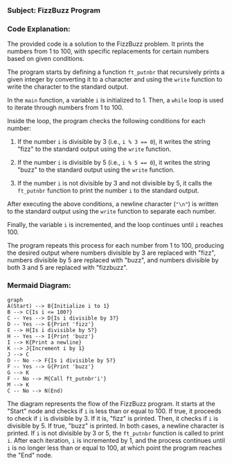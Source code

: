 ### Subject: FizzBuzz Program

### Code Explanation:

The provided code is a solution to the FizzBuzz problem. It prints the numbers from 1 to 100, with specific replacements for certain numbers based on given conditions.

The program starts by defining a function `ft_putnbr` that recursively prints a given integer by converting it to a character and using the `write` function to write the character to the standard output.

In the `main` function, a variable `i` is initialized to 1. Then, a `while` loop is used to iterate through numbers from 1 to 100.

Inside the loop, the program checks the following conditions for each number:

1. If the number `i` is divisible by 3 (i.e., `i % 3 == 0`), it writes the string "fizz" to the standard output using the `write` function.

2. If the number `i` is divisible by 5 (i.e., `i % 5 == 0`), it writes the string "buzz" to the standard output using the `write` function.

3. If the number `i` is not divisible by 3 and not divisible by 5, it calls the `ft_putnbr` function to print the number `i` to the standard output.

After executing the above conditions, a newline character (`"\n"`) is written to the standard output using the `write` function to separate each number.

Finally, the variable `i` is incremented, and the loop continues until `i` reaches 100.

The program repeats this process for each number from 1 to 100, producing the desired output where numbers divisible by 3 are replaced with "fizz", numbers divisible by 5 are replaced with "buzz", and numbers divisible by both 3 and 5 are replaced with "fizzbuzz".

### Mermaid Diagram:

```mermaid
graph
A(Start) --> B{Initialize i to 1}
B --> C{Is i <= 100?}
C -- Yes --> D{Is i divisible by 3?}
D -- Yes --> E{Print 'fizz'}
E --> H{Is i divisible by 5?}
H -- Yes --> I{Print 'buzz'}
I --> K{Print a newline}
K --> J{Increment i by 1}
J --> C
D -- No --> F{Is i divisible by 5?}
F -- Yes --> G{Print 'buzz'}
G --> K
F -- No --> M{Call ft_putnbr'i'}
M --> K
C -- No --> N(End)
```

The diagram represents the flow of the FizzBuzz program. It starts at the "Start" node and checks if `i` is less than or equal to 100. If true, it proceeds to check if `i` is divisible by 3. If it is, "fizz" is printed. Then, it checks if `i` is divisible by 5. If true, "buzz" is printed. In both cases, a newline character is printed. If `i` is not divisible by 3 or 5, the `ft_putnbr` function is called to print `i`. After each iteration, `i` is incremented by 1, and the process continues until `i` is no longer less than or equal to 100, at which point the program reaches the "End" node.
